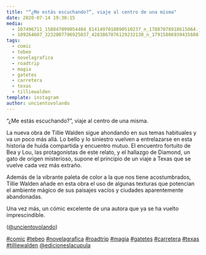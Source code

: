 ```yaml
---
title: "“¿Me estás escuchando?”, viaje al centro de una misma"
date: 2020-07-14 19:30:15
media: 
  - 107496711_158847099054404_8141497010890510237_n_17887078918615064.jpg
  - 109264607_3232007796925037_4283867076129232130_n_17915806939435608.jpg
tags: 
  - comic
  - tebeo
  - novelagrafica
  - roadtrip
  - magia
  - gatetes
  - carretera
  - texas
  - tilliewalden
template: instagram
author: uncientovolando
---
```


“¿Me estás escuchando?”, viaje al centro de una misma.


La nueva obra de Tillie Walden sigue ahondando en sus temas habituales y va un poco más allá. Lo bello y lo siniestro vuelven a entrelazarse en esta historia de huida compartida y encuentro mutuo. El encuentro fortuito de Bea y Lou, las protagonistas de este relato, y el hallazgo de Diamond, un gato de origen misterioso, supone el principio de un viaje a Texas que se vuelve cada vez más extraño.


 Además de la vibrante paleta de color a la que nos tiene acostumbrados, Tillie Walden añade en esta obra el uso de algunas texturas que potencian el ambiente mágico de sus paisajes vacíos y ciudades aparentemente abandonadas.


Una vez más, un cómic excelente de una autora que ya se ha vuelto imprescindible.


([@uncientovolando](https://instagram.com/uncientovolando))






[#comic](/tags/comic) [#tebeo](/tags/tebeo) [#novelagrafica](/tags/novelagrafica) [#roadtrip](/tags/roadtrip) [#magia](/tags/magia) [#gatetes](/tags/gatetes) [#carretera](/tags/carretera) [#texas](/tags/texas) [#tilliewalden](/tags/tilliewalden) [@edicioneslacupula](https://instagram.com/edicioneslacupula)
